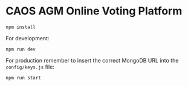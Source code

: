 # CAOS AGM Online Voting Platform

`npm install`

For development:

`npm run dev`

For production remember to insert the correct MongoDB URL into the `config/keys.js` file:

`npm run start`
